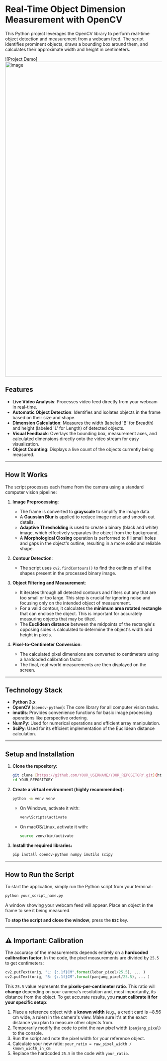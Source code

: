 # Real-Time Object Dimension Measurement with OpenCV

This Python project leverages the OpenCV library to perform real-time object detection and measurement from a webcam feed. The script identifies prominent objects, draws a bounding box around them, and calculates their approximate width and height in centimeters.

![Project Demo]<img width="1682" height="1012" alt="image" src="https://github.com/user-attachments/assets/9942ff6a-d008-4a29-956f-f8b1f12e2c2f" />


## Features
-   **Live Video Analysis**: Processes video feed directly from your webcam in real-time.
-   **Automatic Object Detection**: Identifies and isolates objects in the frame based on their size and shape.
-   **Dimension Calculation**: Measures the width (labeled 'B' for Breadth) and height (labeled 'L' for Length) of detected objects.
-   **Visual Feedback**: Overlays the bounding box, measurement axes, and calculated dimensions directly onto the video stream for easy visualization.
-   **Object Counting**: Displays a live count of the objects currently being measured.

***

## How It Works

The script processes each frame from the camera using a standard computer vision pipeline:

1.  **Image Preprocessing**:
    -   The frame is converted to **grayscale** to simplify the image data.
    -   A **Gaussian Blur** is applied to reduce image noise and smooth out details.
    -   **Adaptive Thresholding** is used to create a binary (black and white) image, which effectively separates the object from the background.
    -   A **Morphological Closing** operation is performed to fill small holes and gaps in the object's outline, resulting in a more solid and reliable shape.

2.  **Contour Detection**:
    -   The script uses `cv2.findContours()` to find the outlines of all the shapes present in the processed binary image.

3.  **Object Filtering and Measurement**:
    -   It iterates through all detected contours and filters out any that are too small or too large. This step is crucial for ignoring noise and focusing only on the intended object of measurement.
    -   For a valid contour, it calculates the **minimum area rotated rectangle** that can enclose the object. This is important for accurately measuring objects that may be tilted.
    -   The **Euclidean distance** between the midpoints of the rectangle's opposing sides is calculated to determine the object's width and height in pixels.

4.  **Pixel-to-Centimeter Conversion**:
    -   The calculated pixel dimensions are converted to centimeters using a hardcoded calibration factor.
    -   The final, real-world measurements are then displayed on the screen.

***

## Technology Stack
-   **Python 3.x**
-   **OpenCV** (`opencv-python`): The core library for all computer vision tasks.
-   **imutils**: Provides convenience functions for basic image processing operations like perspective ordering.
-   **NumPy**: Used for numerical operations and efficient array manipulation.
-   **SciPy**: Used for its efficient implementation of the Euclidean distance calculation.

***

## Setup and Installation

1.  **Clone the repository:**
    ```bash
    git clone [https://github.com/YOUR_USERNAME/YOUR_REPOSITORY.git](https://github.com/YOUR_USERNAME/YOUR_REPOSITORY.git)
    cd YOUR_REPOSITORY
    ```

2.  **Create a virtual environment (highly recommended):**
    ```bash
    python -m venv venv
    ```
    * On Windows, activate it with:
        ```bash
        venv\Scripts\activate
        ```
    * On macOS/Linux, activate it with:
        ```bash
        source venv/bin/activate
        ```

3.  **Install the required libraries:**
    ```bash
    pip install opencv-python numpy imutils scipy
    ```

***

## How to Run the Script

To start the application, simply run the Python script from your terminal:
```bash
python your_script_name.py
```
A window showing your webcam feed will appear. Place an object in the frame to see it being measured.

To **stop the script and close the window**, press the **`ESC`** key.

***

## ⚠️ Important: Calibration

The accuracy of the measurements depends entirely on a **hardcoded calibration factor**. In the code, the pixel measurements are divided by `25.5` to get centimeters:

```python
cv2.putText(orig, "L: {:.1f}CM".format(lebar_pixel/25.5), ... )
cv2.putText(orig, "B: {:.1f}CM".format(panjang_pixel/25.5), ... )
```

This `25.5` value represents the **pixels-per-centimeter ratio**. This ratio will **change** depending on your camera's resolution and, most importantly, its distance from the object. To get accurate results, you **must calibrate it for your specific setup**:

1.  Place a reference object with a **known width** (e.g., a credit card is ~8.56 cm wide, a ruler) in the camera's view. Make sure it's at the exact distance you plan to measure other objects from.
2.  Temporarily modify the code to print the raw pixel width (`panjang_pixel`) to the console.
3.  Run the script and note the pixel width for your reference object.
4.  Calculate your new ratio: `your_ratio = raw_pixel_width / known_width_in_cm`
5.  Replace the hardcoded `25.5` in the code with `your_ratio`.

